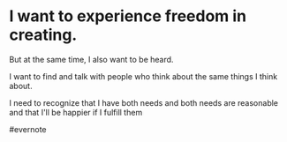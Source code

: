 # I want to experience freedom in creating.

But at the same time, I also want to be heard.

I want to find and talk with people who think about the same things I think about.

I need to recognize that I have both needs and both needs are reasonable and that I'll be happier if I fulfill them

\#evernote

